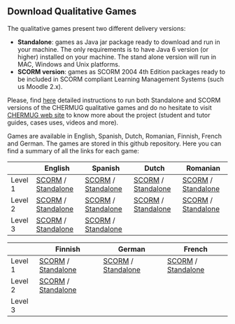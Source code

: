 Download Qualitative Games
--------------------------

The qualitative games present two different delivery versions:

*	**Standalone**: games as Java jar package ready to download and run in your machine. The only requirements is to have Java 6 version (or higher) installed on your machine. The stand alone version will run in MAC, Windows and Unix platforms. 
*	**SCORM version**: games as SCORM 2004 4th Edition packages ready to be included in SCORM compliant Learning Management Systems (such us Moodle 2.x).

Please, find [here](http://www.chermug.eu/instruction-to-play-chermug-qualitative-games/) detailed instructions to run both Standalone and SCORM versions of the CHERMUG qualitative games and do no hesitate to visit [CHERMUG web site](http://www.chermug.eu) to know more about the project (student and tutor guides, cases uses, videos and more).

Games are available in English, Spanish, Dutch, Romanian, Finnish, French and German. The games are stored in this github repository. Here you can find a summary of all the links for each game:

|       |English                                       |Spanish                                      |Dutch 									   |Romanian 									 |
|-------|----------------------------------------------|---------------------------------------------|---------------------------------------------|---------------------------------------------|
|Level 1| [SCORM][en-sc-lv1] / [Standalone][en-sa-lv1] |[SCORM][es-sc-lv1] / [Standalone][es-sa-lv1] |[SCORM][nl-sc-lv1] / [Standalone][nl-sa-lv1] |[SCORM][ro-sc-lv1] / [Standalone][ro-sa-lv1] |
|Level 2| [SCORM][en-sc-lv2] / [Standalone][en-sa-lv2] |[SCORM][es-sc-lv2] / [Standalone][es-sa-lv2] |[SCORM][nl-sc-lv1] / [Standalone][nl-sa-lv1] |[SCORM][ro-sc-lv1] / [Standalone][ro-sa-lv1] |
|Level 3| [SCORM][en-sc-lv3] / [Standalone][en-sa-lv3] |[SCORM][es-sc-lv3] / [Standalone][es-sa-lv3] | 											   | 											 |


|       |Finnish                                       |German                                       |French 									   |
|-------|----------------------------------------------|---------------------------------------------|---------------------------------------------|
|Level 1| [SCORM][fi-sc-lv1] / [Standalone][fi-sa-lv1] |[SCORM][de-sc-lv1] / [Standalone][de-sa-lv1] |[SCORM][fr-sc-lv1] / [Standalone][fr-sa-lv1] |
|Level 2| [SCORM][fi-sc-lv2] / [Standalone][fi-sa-lv2] |											 |											   |
|Level 3|											   |        								     |											   |




<!--Links for English -->
<!-- SCORM -->
[en-sc-lv1]:https://github.com/chermug/qualitative/blob/master/English/SCORM%20-%20SIGNED/CHERMUG-Qualitative-Level1-SCORM-EN_en-SIGNED.zip?raw=true
[en-sc-lv2]:https://github.com/chermug/qualitative/blob/master/English/SCORM%20-%20SIGNED/CHERMUG-Qualitative-Level2-SCORM-EN_en-SIGNED.zip?raw=true
[en-sc-lv3]:https://github.com/chermug/qualitative/blob/master/English/SCORM%20-%20SIGNED/CHERMUG-Qualitative-Level3-SCORM-EN_en-SIGNED.zip?raw=true
<!-- STANDALONE -->
[en-sa-lv1]:https://github.com/chermug/qualitative/blob/master/English/STANDALONE/CHERMUG-Qualitative-Level1-STANDALONE-EN_en.zip?raw=true
[en-sa-lv2]:https://github.com/chermug/qualitative/blob/master/English/STANDALONE/CHERMUG-Qualitative-Level2-STANDALONE-EN_en.zip?raw=true
[en-sa-lv3]:https://github.com/chermug/qualitative/blob/master/English/STANDALONE/CHERMUG-Qualitative-Level3-STANDALONE-EN_en.zip?raw=true


<!-- Links for Spanish -->
<!-- SCORM -->
[es-sc-lv1]:https://github.com/chermug/qualitative/blob/master/English/SCORM%20-%20SIGNED/CHERMUG-Qualitative-Level1-SCORM-ES_es-SIGNED.zip?raw=true
[es-sc-lv2]:https://github.com/chermug/qualitative/blob/master/English/SCORM%20-%20SIGNED/CHERMUG-Qualitative-Level2-SCORM-ES_es-SIGNED.zip?raw=true
[es-sc-lv3]:https://github.com/chermug/qualitative/blob/master/English/SCORM%20-%20SIGNED/CHERMUG-Qualitative-Level3-SCORM-ES_es-SIGNED.zip?raw=true
<!--  STANDALONE -->
[es-sa-lv1]:https://github.com/chermug/qualitative/blob/master/English/STANDALONE/CHERMUG-Qualitative-Level1-STANDALONE-ES_es.zip?raw=true
[es-sa-lv2]:https://github.com/chermug/qualitative/blob/master/English/STANDALONE/CHERMUG-Qualitative-Level2-STANDALONE-ES_es.zip?raw=true
[es-sa-lv3]:https://github.com/chermug/qualitative/blob/master/English/STANDALONE/CHERMUG-Qualitative-Level3-STANDALONE-ES_es.zip?raw=true

<!--Links for Dutch -->
<!-- SCORM -->
[nl-sc-lv1]:https://github.com/chermug/qualitative/blob/master/Dutch/SCORM%20-%20SIGNED/CHERMUG-QualitativeGame-Level1-SCORM-SIGNED-nl_NL.zip?raw=true
[nl-sc-lv2]:https://github.com/chermug/qualitative/blob/master/Dutch/SCORM%20-%20SIGNED/CHERMUG-QualitativeGame-Level2-SCORM-SIGNED-nl_NL.zip?raw=true
<!--STANDALONE -->
[nl-sa-lv1]:https://github.com/chermug/qualitative/blob/master/Dutch/STANDALONE/CHERMUG-Qualitative-Level1-STANDALONE-NL_nl.zip?raw=true
[nl-sa-lv2]:https://github.com/chermug/qualitative/blob/master/Dutch/STANDALONE/CHERMUG-Qualitative-Level2-STANDALONE-NL_nl.zip?raw=true

<!--Links for Romanian-->
<!-- SCORM -->
[ro-sc-lv1]:https://github.com/chermug/qualitative/blob/master/Romanian/SCORM%20-%20SIGNED/CHERMUG-Qualitative-Level1-SCORM-SIGNED-RO_ro.zip?raw=true
[ro-sc-lv2]:https://github.com/chermug/qualitative/blob/master/Romanian/SCORM%20-%20SIGNED/CHERMUG-Qualitative-Level2-SCORM-SIGNED-RO_ro.zip?raw=true
<!-- STANDALONE -->
[ro-sa-lv1]:https://github.com/chermug/qualitative/blob/master/Romanian/STANDALONE/CHERMUG-Qualitative-Level1-STANDALONE-RO_ro.zip?raw=true
[ro-sa-lv2]:https://github.com/chermug/qualitative/blob/master/Romanian/STANDALONE/CHERMUG-Qualitative-Level2-STANDALONE-RO_ro.zip?raw=true

<!--Links for Finnish-->
<!-- SCORM -->
[fi-sc-lv1]:https://github.com/chermug/qualitative/blob/master/Finnish/SCORM%20-%20SIGNED/CHERMUG-QualitativeGame-Level1-SCORM-SIGNED-FI_fi.zip?raw=true
[fi-sc-lv2]:https://github.com/chermug/qualitative/blob/master/Finnish/SCORM%20-%20SIGNED/CHERMUG-QualitativeGame-Level2-SCORM-SIGNED-FI_fi.zip?raw=true
<!-- STANDALONE -->
[fi-sa-lv1]:https://github.com/chermug/qualitative/blob/master/Finnish/STANDALONE/CHERMUG-QualitativeGame-Level1-STANDALONE-FI_fi.zip?raw=true
[fi-sa-lv2]:https://github.com/chermug/qualitative/blob/master/Finnish/STANDALONE/CHERMUG-QualitativeGame-Level2-STANDALONE-FI_fi.zip?raw=true

<!--Links for German-->
<!-- SCORM -->
[de-sc-lv1]:https://github.com/chermug/qualitative/blob/master/German/SCORM%20-%20SIGNED/CHERMUG-QualitativeGame-Level1-SCORM-SIGNED-DE_de.zip?raw=true
<!-- STANDALONE -->
[de-sa-lv1]:https://github.com/chermug/qualitative/blob/master/German/STANDALONE/CHERMUG-QualitativeGame-Level1-STANDALONE-DE_de.zip.zip?raw=true


<!--Links for French-->
<!-- SCORM -->
[fr-sc-lv1]:https://github.com/chermug/qualitative/blob/master/French/SCORM%20-%20SIGNED/CHERMUG-Qualitative-Level1-SCORM-SIGNED-FR_fr.zip?raw=true
<!-- STANDALONE -->
[fr-sa-lv1]:https://github.com/chermug/qualitative/blob/master/French/STANDALONE/CHERMUG-QualitativeGame-Level1-STANDALONE-FR_fr.zip?raw=true






